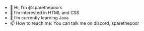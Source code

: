 - 👋 Hi, I’m @sparethepoors
- 👀 I’m interested in HTML and CSS
- 🌱 I’m currently learning Java
- 📫 How to reach me: You can talk me on discord, sparethepoor

